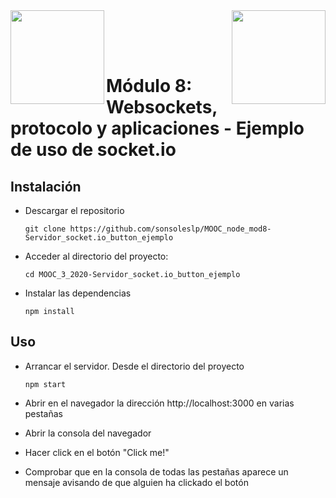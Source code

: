 <img  align="left" width="150" style="float: left;" src="https://www.upm.es/sfs/Rectorado/Gabinete%20del%20Rector/Logos/UPM/CEI/LOGOTIPO%20leyenda%20color%20JPG%20p.png">
<img  align="right" width="150" style="float: right;" src="https://miriadax.net/miriadax-theme/images/custom/logo_miriadax_new.svg">

<br/><br/><br/>
# Módulo 8: Websockets, protocolo y aplicaciones - Ejemplo de uso de socket.io

## Instalación

 - Descargar el repositorio
	```
	git clone https://github.com/sonsoleslp/MOOC_node_mod8-Servidor_socket.io_button_ejemplo
	```
 - Acceder al directorio del proyecto:
 	```
	cd MOOC_3_2020-Servidor_socket.io_button_ejemplo
 	```
 - Instalar las dependencias
 	```
 	npm install
 	```

## Uso

 - Arrancar el servidor. Desde el directorio del proyecto
	```
	npm start
	```
 - Abrir en el navegador la dirección http://localhost:3000 en varias pestañas

 - Abrir la consola del navegador

 - Hacer click en el botón "Click me!"

 - Comprobar que en la consola de todas las pestañas aparece un mensaje avisando de que alguien ha clickado el botón
